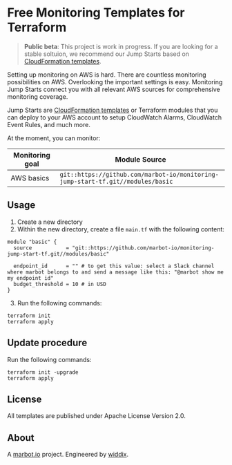 # Free Monitoring Templates for Terraform

> **Public beta**: This project is work in progress. If you are looking for a stable soltuion, we recommend our Jump Starts based on [CloudFormation templates](https://github.com/marbot-io/monitoring-jump-start).

Setting up monitoring on AWS is hard. There are countless monitoring possibilities on AWS. Overlooking the important settings is easy. Monitoring Jump Starts connect you with all relevant AWS sources for comprehensive monitoring coverage.

Jump Starts are [CloudFormation templates](https://github.com/marbot-io/monitoring-jump-start) or Terraform modules that you can deploy to your AWS account to setup CloudWatch Alarms, CloudWatch Event Rules, and much more.

At the moment, you can monitor:

| Monitoring goal | Module Source                                                                   |
| --------------- | ------------------------------------------------------------------------------- |
| AWS basics      | `git::https://github.com/marbot-io/monitoring-jump-start-tf.git//modules/basic` |

## Usage

1. Create a new directory
2. Within the new directory, create a file `main.tf` with the following content:
```
module "basic" {
  source           = "git::https://github.com/marbot-io/monitoring-jump-start-tf.git//modules/basic"

  endpoint_id      = "" # to get this value: select a Slack channel where marbot belongs to and send a message like this: "@marbot show me my endpoint id"
  budget_threshold = 10 # in USD
}
```
3. Run the following commands:
```
terraform init
terraform apply
```

## Update procedure

Run the following commands:
```
terraform init -upgrade
terraform apply
```

## License
All templates are published under Apache License Version 2.0.

## About
A [marbot.io](https://marbot.io/) project. Engineered by [widdix](https://widdix.net).
